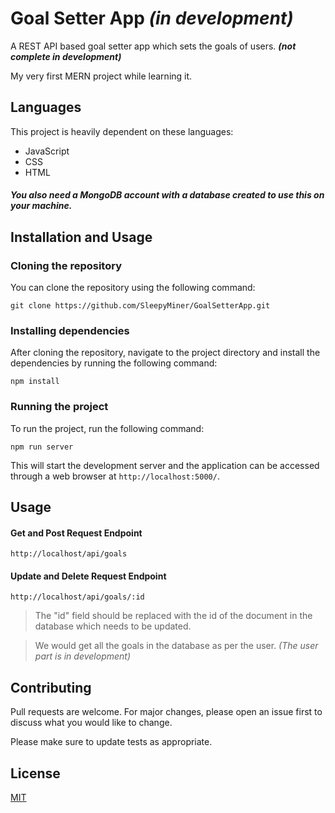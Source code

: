 
# Goal Setter App *(in development)*

A REST API based goal setter app which sets the goals of users. ***(not complete in development)***

My very first MERN project while learning it.

## Languages
This project is heavily dependent on these languages:
- JavaScript
- CSS
- HTML

##### You also need a MongoDB account with a database created to use this on your machine.

## Installation and Usage

### Cloning the repository

You can clone the repository using the following command:

```
git clone https://github.com/SleepyMiner/GoalSetterApp.git
```
### Installing dependencies

After cloning the repository, navigate to the project directory and install the dependencies by running the following command:
```
npm install
```

### Running the project

To run the project, run the following command:

```
npm run server
```

This will start the development server and the application can be accessed through a web browser at  `http://localhost:5000/`.

## Usage

#### Get and Post Request Endpoint
```
http://localhost/api/goals
```
#### Update and Delete Request Endpoint
```
http://localhost/api/goals/:id
```
>The "id" field should be replaced with the id of the document in the database which needs to be updated.

>We would get all the goals in the database as per the user. *(The user part is in development)*
## Contributing

Pull requests are welcome. For major changes, please open an issue first
to discuss what you would like to change.

Please make sure to update tests as appropriate.

## License

[MIT](https://choosealicense.com/licenses/mit/)
